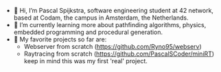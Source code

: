 - 👋 Hi, I’m Pascal Spijkstra, software engineering student at 42 network, based at Codam, the campus in Amsterdam, the Netherlands.
- 🌱 I’m currently learning more about pathfinding algorithms, physics, embedded programming and procedural generation.
- 👀 My favorite projects so far are:
  - Webserver from scratch (https://github.com/Ryno95/webserv) 
  - Raytracing from scratch (https://github.com/PascalSCoder/miniRT) keep in mind this was my first 'real' project.

